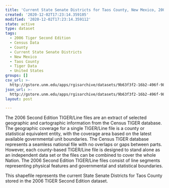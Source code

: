```yaml
---
title: 'Current State Senate Districts for Taos County, New Mexico, 2006se TIGER'
created: '2020-12-02T17:23:14.359105'
modified: '2020-12-02T17:23:14.359112'
state: active
type: dataset
tags:
  - 2006 Tiger Second Edition
  - Census Data
  - County
  - Current State Senate Districts
  - New Mexico
  - Taos County
  - Tiger Data
  - United States
groups: []
csv_url: >-
  http://gstore.unm.edu/apps/rgisarchive/datasets/9b63f3f2-16b2-496f-98c3-0a7cd1d4d09b/tgr2006se_taos_slducu.derived.csv
json_url: >-
  http://gstore.unm.edu/apps/rgisarchive/datasets/9b63f3f2-16b2-496f-98c3-0a7cd1d4d09b/tgr2006se_taos_slducu.derived.json
layout: post

---
```

The 2006 Second Edition TIGER/Line files are an extract of selected geographic and cartographic information from the Census TIGER database.  The geographic coverage for a single TIGER/Line file is a county or statistical equivalent entity, with the coverage area based on the latest available governmental unit boundaries. The Census TIGER database represents a seamless national file with no overlaps or gaps between parts.  However, each county-based TIGER/Line file is designed to stand alone as an independent data set or the files can be combined to cover the whole Nation.  The 2006 Second Edition  TIGER/Line files consist of line segments representing physical features and governmental and statistical boundaries.  

This shapefile represents the current State Senate Districts for Taos County stored in the 2006 TIGER Second Edition dataset.
